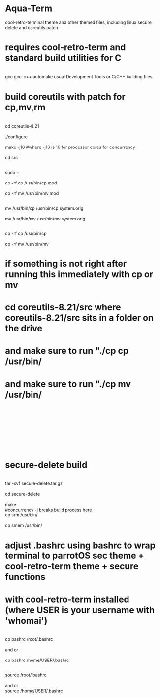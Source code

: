 # Aqua-Term
cool-retro-terminal theme and other themed files, including linux secure delete and coreutils patch
# requires cool-retro-term and standard build utilities for C 
<br> gcc gcc-c++ automake usual Development Tools or C/C++ building files </br>




# build coreutils with patch for cp,mv,rm

<br> cd coreutils-8.21 </br>
<br> ./configure </br>
<br> make -j16                                 #where -j16 is 16 for processor cores for concurrency </br>
<br> cd src </br>

<br> sudo -i </br>
<br> cp -rf cp /usr/bin/cp.mod </br>
<br> cp -rf mv /usr/bin/mv.mod </br>

<br> mv /usr/bin/cp /usr/bin/cp.system.orig </br>
<br> mv /usr/bin/mv /usr/bin/mv.system.orig </br>

<br> cp -rf cp /usr/bin/cp </br>
<br> cp -rf mv /usr/bin/mv </br>




 # if something is not right after running this immediately with cp or mv 
 # cd coreutils-8.21/src where coreutils-8.21/src sits in a folder on the drive 
 # and make sure to run "./cp cp /usr/bin/ 
 # and make sure to run "./cp mv /usr/bin/ 
 
 
 
<br></br>
<br></br>
<br></br>
<br></br>




# secure-delete build
<br> tar -xvf secure-delete.tar.gz </br> 
<br> cd secure-delete </br>
<br> make </br>  #concurrency -j breaks build process here
<br> cp srm /usr/bin/ </br> 
<br> cp smem /usr/bin/ </br> 


# adjust .bashrc using bashrc to wrap terminal to parrotOS sec theme + cool-retro-term theme + secure functions
# with cool-retro-term installed   (where USER is your username with 'whomai')
<br> cp bashrc /root/.bashrc </br>
<br> and or </br>
<br> cp bashrc /home/USER/.bashrc </br>

<br> source /root/.bashrc </br>
<br> and or
<br> source /home/USER/.bashrc </br>
